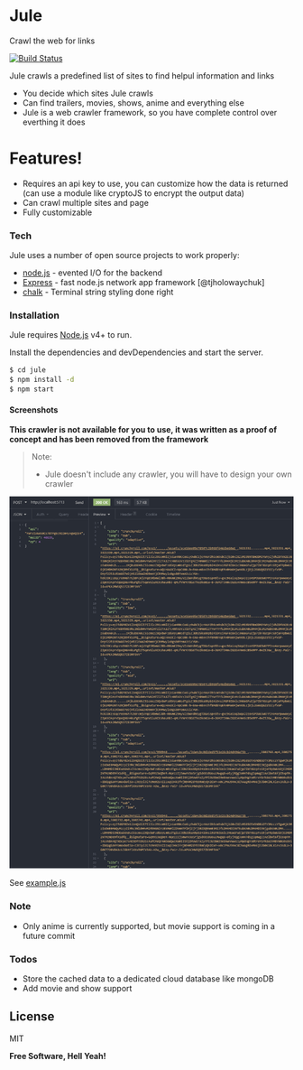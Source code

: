 # Jule
Crawl the web for links

[![Build Status](https://api.travis-ci.org/omeasraf/Jule.svg?branch=master)](https://travis-ci.org/omeasraf/Jule)

Jule crawls a predefined list of sites to find helpul information and links

  - You decide which sites Jule crawls
  - Can find trailers, movies, shows, anime and everything else
  - Jule is a web crawler framework, so you have complete control over everthing it does

# Features!

  - Requires an api key to use, you can customize how the data is returned (can use a module like cryptoJS to encrypt the output data)
  - Can crawl multiple sites and page
  - Fully customizable

### Tech

Jule uses a number of open source projects to work properly:

* [node.js] - evented I/O for the backend
* [Express] - fast node.js network app framework [@tjholowaychuk]
* [chalk] - Terminal string styling done right


### Installation

Jule requires [Node.js](https://nodejs.org/) v4+ to run.

Install the dependencies and devDependencies and start the server.

```sh
$ cd jule
$ npm install -d
$ npm start
```


#### Screenshots

**This crawler is not available for you to use, it was written as a proof of concept and has been removed from the framework**
> Note:
> - Jule doesn't include any crawler, you will have to design your own crawler

![Crunchyroll Crawler](https://raw.githubusercontent.com/omeasraf/Jule/master/Screenshots/crunchyroll.PNG)

See [example.js](https://github.com/omeasraf/Jule/blob/master/src/Scrapers/anime/example.js)

### Note
 - Only anime is currently supported, but movie support is coming in a future commit


### Todos
 - Store the cached data to a dedicated cloud database like mongoDB
 - Add movie and show support

License
----

MIT


**Free Software, Hell Yeah!**


   [node.js]: <http://nodejs.org>
   [express]: <http://expressjs.com>
   [chalk]: <https://www.npmjs.com/package/chalk>
